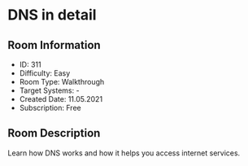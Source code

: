 ﻿# DNS in detail

## Room Information
- ID: 311
- Difficulty: Easy
- Room Type: Walkthrough
- Target Systems: -
- Created Date: 11.05.2021
- Subscription: Free

## Room Description
Learn how DNS works and how it helps you access internet services.
